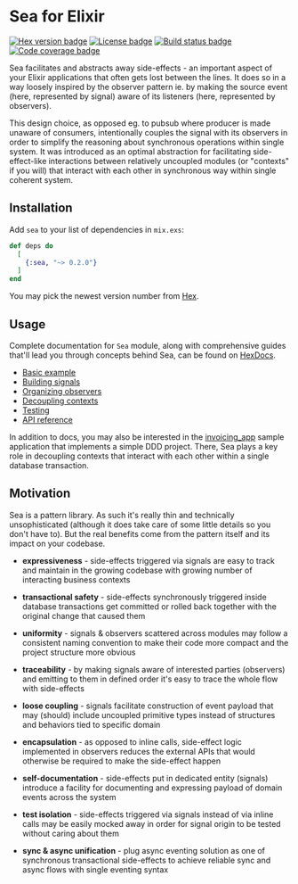 # Sea for Elixir

[![Hex version badge](https://img.shields.io/hexpm/v/sea.svg)](https://hex.pm/packages/sea)
[![License badge](https://img.shields.io/hexpm/l/sea.svg)](https://github.com/surgeventures/sea-elixir/blob/master/LICENSE.md)
[![Build status badge](https://img.shields.io/circleci/project/github/surgeventures/sea-elixir/master.svg)](https://circleci.com/gh/surgeventures/sea-elixir/tree/master)
[![Code coverage badge](https://img.shields.io/codecov/c/github/surgeventures/sea-elixir/master.svg)](https://codecov.io/gh/surgeventures/sea-elixir/branch/master)

Sea facilitates and abstracts away side-effects - an important aspect of your Elixir applications
that often gets lost between the lines. It does so in a way loosely inspired by the observer pattern
ie. by making the source event (here, represented by signal) aware of its listeners (here,
represented by observers).

This design choice, as opposed eg. to pubsub where producer is made unaware of consumers,
intentionally couples the signal with its observers in order to simplify the reasoning about
synchronous operations within single system. It was introduced as an optimal abstraction for
facilitating side-effect-like interactions between relatively uncoupled modules (or "contexts" if
you will) that interact with each other in synchronous way within single coherent system.

## Installation

Add `sea` to your list of dependencies in `mix.exs`:

```elixir
def deps do
  [
    {:sea, "~> 0.2.0"}
  ]
end
```

You may pick the newest version number from [Hex](https://hex.pm/packages/sea).

## Usage

Complete documentation for `Sea` module, along with comprehensive guides that'll lead you through
concepts behind Sea, can be found on [HexDocs](https://hexdocs.pm/sea).

- [Basic example]
- [Building signals]
- [Organizing observers]
- [Decoupling contexts]
- [Testing]
- [API reference]

In addition to docs, you may also be interested in the [invoicing_app] sample application that
implements a simple DDD project. There, Sea plays a key role in decoupling contexts that interact
with each other within a single database transaction.

## Motivation

Sea is a pattern library. As such it's really thin and technically unsophisticated (although it does
take care of some little details so you don't have to). But the real benefits come from the pattern
itself and its impact on your codebase.

* **expressiveness** - side-effects triggered via signals are easy to track and maintain in the
  growing codebase with growing number of interacting business contexts

* **transactional safety** - side-effects synchronously triggered inside database transactions
  get committed or rolled back together with the original change that caused them

* **uniformity** - signals & observers scattered across modules may follow a consistent naming
  convention to make their code more compact and the project structure more obvious

* **traceability** - by making signals aware of interested parties (observers) and emitting to
  them in defined order it's easy to trace the whole flow with side-effects

* **loose coupling** - signals facilitate construction of event payload that may (should) include
  uncoupled primitive types instead of structures and behaviors tied to specific domain

* **encapsulation** - as opposed to inline calls, side-effect logic implemented in observers
  reduces the external APIs that would otherwise be required to make the side-effect happen

* **self-documentation** - side-effects put in dedicated entity (signals) introduce a facility for
  documenting and expressing payload of domain events across the system

* **test isolation** - side-effects triggered via signals instead of via inline calls may be
  easily mocked away in order for signal origin to be tested without caring about them

* **sync & async unification** - plug async eventing solution as one of synchronous transactional
  side-effects to achieve reliable sync and async flows with single eventing syntax

[Basic example]: https://hexdocs.pm/sea/basic_example.html
[Building signals]: https://hexdocs.pm/sea/building_signals.html
[Organizing observers]: https://hexdocs.pm/sea/organizing_observers.html
[Decoupling contexts]: https://hexdocs.pm/sea/decoupling_contexts.html
[Testing]: https://hexdocs.pm/sea/testing.html
[API reference]: https://hexdocs.pm/sea/api-reference.html
[invoicing_app]: https://github.com/surgeventures/sea-elixir/tree/master/examples/invoicing_app
